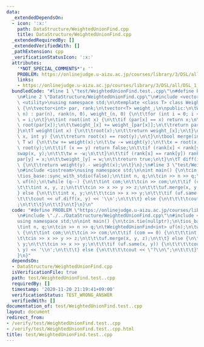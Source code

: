 ```yaml
---
data:
  _extendedDependsOn:
  - icon: ':x:'
    path: DataStructure/WeightedUnionFind.cpp
    title: DataStructure/WeightedUnionFind.cpp
  _extendedRequiredBy: []
  _extendedVerifiedWith: []
  _pathExtension: cpp
  _verificationStatusIcon: ':x:'
  attributes:
    '*NOT_SPECIAL_COMMENTS*': ''
    PROBLEM: https://onlinejudge.u-aizu.ac.jp/courses/library/3/DSL/all/DSL_1_B
    links:
    - https://onlinejudge.u-aizu.ac.jp/courses/library/3/DSL/all/DSL_1_B
  bundledCode: "#line 1 \"test/WeightedUnionFind.test..cpp\"\n#define PROBLEM \"https://onlinejudge.u-aizu.ac.jp/courses/library/3/DSL/all/DSL_1_B\"\
    \n#line 2 \"DataStructure/WeightedUnionFind.cpp\"\n#include <vector>\n#include\
    \ <utility>\nusing namespace std;\n\ntemplate <class T> class WeightedUnionFind\
    \ {\n\tvector<int> par, rank;\n\tvector<T> weight_;\n\npublic:\n\tWeightedUnionFind(int\
    \ n) : par(n), rank(n, 0), weight_(n, 0) {\n\t\tfor (int i = 0; i < n; ++i) par[i]\
    \ = i;\n\t}\n\tint root(int x) {\n\t\tif (par[x] == x) return x;\n\t\tint r =\
    \ root(par[x]);\n\t\tweight_[x] += weight_[par[x]];\n\t\treturn par[x] = r;\n\t\
    }\n\tT weight(int x) {\n\t\troot(x);\n\t\treturn weight_[x];\n\t}\n\tbool same(int\
    \ x, int y) {\n\t\treturn root(x) == root(y);\n\t}\n\tbool merge(int x, int y,\
    \ T w) {\n\t\tw += weight(x);\n\t\tw -= weight(y);\n\t\tx = root(x);\n\t\ty =\
    \ root(y);\n\t\tif (x == y) return false;\n\t\tif (rank[x] < rank[y]) {\n\t\t\t\
    swap(x, y);\n\t\t\tw = -w;\n\t\t}\n\t\tif (rank[x] == rank[y]) rank[x]++;\n\t\t\
    par[y] = x;\n\t\tweight_[y] = w;\n\t\treturn true;\n\t}\n\tT diff(int x, int y)\
    \ {\n\t\treturn weight(y) - weight(x);\n\t}\n};\n#line 3 \"test/WeightedUnionFind.test..cpp\"\
    \n#include <iostream>\nusing namespace std;\n\nint main() {\n\tcin.tie(nullptr);\n\
    \tios_base::sync_with_stdio(false);\n\tint n, q;\n\tcin >> n >> q;\n\tWeightedUnionFind<int>\
    \ uf(n);\n\twhile (q--) {\n\t\tint com;\n\t\tcin >> com;\n\t\tif (com == 0) {\n\
    \t\t\tint x, y, z;\n\t\t\tcin >> x >> y >> z;\n\t\t\tuf.merge(x, y, z);\n\t\t\
    } else {\n\t\t\tint x, y;\n\t\t\tcin >> x >> y;\n\t\t\tif (uf.same(x, y)) {\n\t\
    \t\t\tcout << uf.diff(x, y) << '\\n';\n\t\t\t} else {\n\t\t\t\tcout << \"?\\n\"\
    ;\n\t\t\t}\n\t\t}\n\t}\n}\n"
  code: "#define PROBLEM \"https://onlinejudge.u-aizu.ac.jp/courses/library/3/DSL/all/DSL_1_B\"\
    \n#include \"./../DataStructure/WeightedUnionFind.cpp\"\n#include <iostream>\n\
    using namespace std;\n\nint main() {\n\tcin.tie(nullptr);\n\tios_base::sync_with_stdio(false);\n\
    \tint n, q;\n\tcin >> n >> q;\n\tWeightedUnionFind<int> uf(n);\n\twhile (q--)\
    \ {\n\t\tint com;\n\t\tcin >> com;\n\t\tif (com == 0) {\n\t\t\tint x, y, z;\n\t\
    \t\tcin >> x >> y >> z;\n\t\t\tuf.merge(x, y, z);\n\t\t} else {\n\t\t\tint x,\
    \ y;\n\t\t\tcin >> x >> y;\n\t\t\tif (uf.same(x, y)) {\n\t\t\t\tcout << uf.diff(x,\
    \ y) << '\\n';\n\t\t\t} else {\n\t\t\t\tcout << \"?\\n\";\n\t\t\t}\n\t\t}\n\t\
    }\n}"
  dependsOn:
  - DataStructure/WeightedUnionFind.cpp
  isVerificationFile: true
  path: test/WeightedUnionFind.test..cpp
  requiredBy: []
  timestamp: '2020-11-20 21:19:41+09:00'
  verificationStatus: TEST_WRONG_ANSWER
  verifiedWith: []
documentation_of: test/WeightedUnionFind.test..cpp
layout: document
redirect_from:
- /verify/test/WeightedUnionFind.test..cpp
- /verify/test/WeightedUnionFind.test..cpp.html
title: test/WeightedUnionFind.test..cpp
---
```

